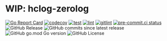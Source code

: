 # WIP: hclog-zerolog

[![Go Report Card](https://goreportcard.com/badge/github.com/weastur/hclog-zerolog)](https://goreportcard.com/report/github.com/weastur/hclog-zerolog)
[![codecov](https://codecov.io/gh/weastur/hclog-zerolog/graph/badge.svg?token=V94BPHSLB0)](https://codecov.io/gh/weastur/hclog-zerolog)
[![test](https://github.com/weastur/hclog-zerolog/actions/workflows/test.yaml/badge.svg)](https://github.com/weastur/hclog-zerolog/actions/workflows/test.yaml)
[![lint](https://github.com/weastur/hclog-zerolog/actions/workflows/lint.yaml/badge.svg)](https://github.com/weastur/hclog-zerolog/actions/workflows/lint.yaml)
[![gitlint](https://github.com/weastur/hclog-zerolog/actions/workflows/gitlint.yaml/badge.svg)](https://github.com/weastur/hclog-zerolog/actions/workflows/gitlint.yaml)
[![pre-commit.ci status](https://results.pre-commit.ci/badge/github/weastur/hclog-zerolog/main.svg)](https://results.pre-commit.ci/latest/github/weastur/hclog-zerolog/main)</br>
![GitHub Release](https://img.shields.io/github/v/release/weastur/hclog-zerolog)
![GitHub commits since latest release](https://img.shields.io/github/commits-since/weastur/hclog-zerolog/latest)
![GitHub go.mod Go version](https://img.shields.io/github/go-mod/go-version/weastur/hclog-zerolog)
![GitHub License](https://img.shields.io/github/license/weastur/hclog-zerolog)
